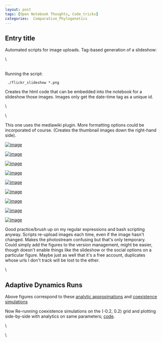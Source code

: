 ```yaml
---
layout: post
tags: [Open Notebook Thoughts, Code_tricks]
categories:  Comparative_Phylogenetics
---
```






 





Entry title
-----------

Automated scripts for image uploads. Tag-based generation of a
slideshow:

\

\
 Running the script:

     ./flickr_slideshow *.png

Creates the html code that can be embedded into the notebook for a
slideshow those images. Images only get the date-time tag as a unique
id.

\

\

This one uses the mediawiki plugin. More formatting options could be
incorporated of course. (Creates the thumbnail images down the
right-hand side).

[![image](http://farm5.static.flickr.com/4123/4948495209_c4ed1eae65_t.jpg)](http://www.flickr.com/photos/cboettig/4948495209/)

[![image](http://farm5.static.flickr.com/4083/4948495397_572743d7f2_t.jpg)](http://www.flickr.com/photos/cboettig/4948495397/)

[![image](http://farm5.static.flickr.com/4133/4948495377_3e2e5d7cdd_t.jpg)](http://www.flickr.com/photos/cboettig/4948495377/)

[![image](http://farm5.static.flickr.com/4089/4949084108_951a7f0ffd_t.jpg)](http://www.flickr.com/photos/cboettig/4949084108/)

[![image](http://farm5.static.flickr.com/4088/4948495319_a0faf77aea_t.jpg)](http://www.flickr.com/photos/cboettig/4948495319/)

[![image](http://farm5.static.flickr.com/4103/4949084050_5cdd93caa6_t.jpg)](http://www.flickr.com/photos/cboettig/4949084050/)

[![image](http://farm5.static.flickr.com/4131/4949084018_5a8a09cbdc_t.jpg)](http://www.flickr.com/photos/cboettig/4949084018/)

[![image](http://farm5.static.flickr.com/4145/4949084074_cca4f29743_t.jpg)](http://www.flickr.com/photos/cboettig/4949084074/)

[![image](http://farm5.static.flickr.com/4085/4948495433_905a01901f_t.jpg)](http://www.flickr.com/photos/cboettig/4948495433/)

Good practice/brush up on my regular expressions and bash scripting
anyway. Scripts re-upload images each time, even if the image hasn't
changed. Makes the photostream confusing but that's only temporary.
Could simply add the figures to the version management, might be easier,
though doesn't enable things like the slideshow or the social options on
a particular figure. Maybe just as well that it's a free account,
duplicates whose urls I don't track will be lost to the ether.

\

Adaptive Dynamics Runs
----------------------

Above figures correspond to these [analytic
approximations](http://github.com/cboettig/AdaptiveDynamics/blob/a4374f840ca0ff81bc2775eff6309a904640bf99/demos/coexist_demo.R "http://github.com/cboettig/AdaptiveDynamics/blob/a4374f840ca0ff81bc2775eff6309a904640bf99/demos/coexist_demo.R")
and [coexistence
simulations](http://github.com/cboettig/AdaptiveDynamics/blob/a4374f840ca0ff81bc2775eff6309a904640bf99/R/coexist_time.R "http://github.com/cboettig/AdaptiveDynamics/blob/a4374f840ca0ff81bc2775eff6309a904640bf99/R/coexist_time.R")

Now Re-running coexistence simulations on the (-0.2, 0.2) grid and
plotting side-by-side with analytics on same parameters;
[code](http://github.com/cboettig/AdaptiveDynamics/blob/0f9a7975a8dd47c9a7683484a38a4f3bd3f9ad00/demos/coexist_demo.R "http://github.com/cboettig/AdaptiveDynamics/blob/0f9a7975a8dd47c9a7683484a38a4f3bd3f9ad00/demos/coexist_demo.R").

\

\

